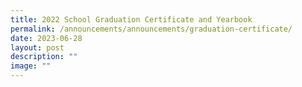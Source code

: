```yaml
---
title: 2022 School Graduation Certificate and Yearbook
permalink: /announcements/announcements/graduation-certificate/
date: 2023-06-28
layout: post
description: ""
image: ""
---
```

